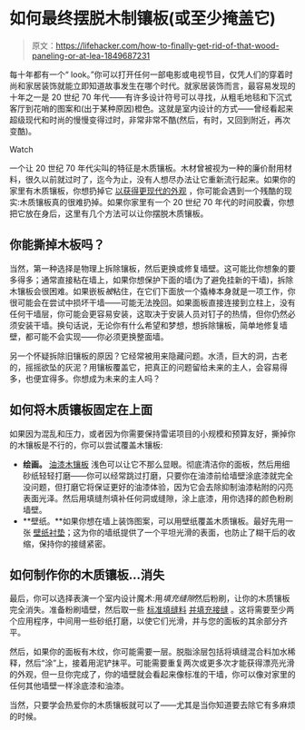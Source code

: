 # 如何最终摆脱木制镶板(或至少掩盖它)

> 原文：<https://lifehacker.com/how-to-finally-get-rid-of-that-wood-paneling-or-at-lea-1849687231>

每十年都有一个“ look。”你可以打开任何一部电影或电视节目，仅凭人们的穿着时尚和家居装饰就能立即知道故事发生在哪个时代。就家居装饰而言，最容易发现的十年之一是 20 世纪 70 年代——有许多设计符号可以寻找，从粗毛地毯和下沉式客厅到花哨的图案和(出于某种原因)橙色。这就是室内设计的方式——曾经看起来超级现代和时尚的慢慢变得过时，非常非常不酷(然后，有时，又回到附近，再次变酷)。

Watch

一个让 20 世纪 70 年代尖叫的特征是木质镶板。木材曾被视为一种的廉价耐用材料，很久以前就过时了，迄今为止，没有人想尽办法让它重新流行起来。如果你的家里有木质镶板，你想扔掉它 [以获得更现代的外观](https://lifehacker.com/six-cheap-ways-to-make-your-living-room-look-more-expen-1849542525) ，你可能会遇到一个残酷的现实:木质镶板真的很难扔掉。如果你家里有一个 20 世纪 70 年代的时间胶囊，你想把它放在身后，这里有几个方法可以让你摆脱木质镶板。

## 你能撕掉木板吗？

当然，第一种选择是物理上拆除镶板，然后更换或修复墙壁。这可能比你想象的[](https://www.realhomes.com/advice/how-to-remove-wood-paneling)要多得多；通常直接粘在墙上，如果你想保护下面的墙(为了避免挂新的干墙)，拆除木镶板会很困难。如果嵌板*被*粘住，在它们下面放一个撬棒本身就是一项工作，你很可能会在尝试中损坏干墙——可能无法挽回。如果面板直接连接到立柱上，没有任何干墙层，你可能会更容易安装，这取决于安装人员对钉子的热情，但你仍然必须安装干墙。换句话说，无论你有什么希望和梦想，想拆除镶板，简单地修复墙壁，都可能不会实现——你必须更换整面墙。

另一个怀疑拆除旧镶板的原因？它经常被用来隐藏问题。水渍，巨大的洞，古老的，摇摇欲坠的灰泥？用镶板覆盖它，把真正的问题留给未来的主人，会容易得多，也便宜得多。你想成为未来的主人吗？

## 如何将木质镶板固定在上面

如果因为混乱和压力，或者因为你需要保持雷诺项目的小规模和预算友好，撕掉你的木镶板是不行的，你可以尝试覆盖木镶板:

*   **绘画。** [油漆木镶板](https://www.thespruce.com/paint-wood-paneling-2213358) 浅色可以让它不那么显眼。彻底清洁你的面板，然后用细砂纸轻轻打磨——你可以经常跳过打磨，只要你在油漆前给墙壁涂底漆就完全没问题，但打磨它将保证更好的油漆体验，因为它会去除抑制油漆粘附的闪亮表面光泽。然后用填缝剂填补任何洞或缝隙，涂上底漆，用你选择的颜色粉刷墙壁。
*   **壁纸。**如果你想在墙上装饰图案，可以用壁纸覆盖木质镶板。最好先用一张 [壁纸衬垫](https://www.homedepot.com/p/Brewster-Heavyweight-Paper-Liner-Paper-Non-Pasted-Wallpaper-Roll-Covers-55-9-Sq-Ft-A200/202655839)；这为你的墙纸提供了一个平坦光滑的表面，也防止了糊干后的收缩，保持你的接缝紧密。

## 如何制作你的木质镶板...消失

最后，你可以选择表演一个室内设计魔术:用*填充缝隙*然后粉刷，让你的木质镶板完全消失。准备粉刷墙壁，然后取一些 [标准填缝料](https://www.paragonpainting.com/painting-tips/remove-old-wood-paneling-the-easy-way) [并填充接缝](https://www.paragonpainting.com/painting-tips/remove-old-wood-paneling-the-easy-way) 。这将需要至少两个应用程序，中间用一些砂纸打磨，以使它们光滑，并与您的面板的其余部分齐平。

然后，如果你的面板有木纹，你可能需要一层。脱脂涂层包括将填缝混合料加水稀释，然后“涂”上，接着用泥铲抹平。可能需要重复两次或更多次才能获得漂亮光滑的外观，但一旦你完成了，你的墙壁就会看起来像标准的干墙，你可以像对家里的任何其他墙壁一样涂底漆和油漆。

当然，只要学会热爱你的木质镶板就可以了——尤其是当你知道要去除它有多麻烦的时候。